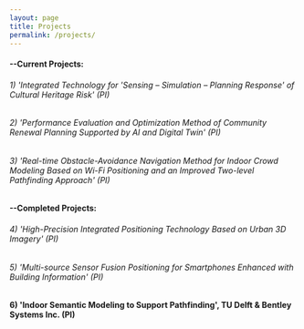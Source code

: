 ```yaml
---
layout: page
title: Projects
permalink: /projects/
---
```


#### --Current  Projects:

###### 1) 'Integrated Technology for 'Sensing – Simulation – Planning Response' of Cultural Heritage Risk' (PI)

###### 2) 'Performance Evaluation and Optimization Method of Community Renewal Planning Supported by AI and Digital Twin' (PI)

###### 3) 'Real-time Obstacle-Avoidance Navigation Method for Indoor Crowd Modeling Based on Wi-Fi Positioning and an Improved Two-level Pathfinding Approach' (PI)


#### --Completed Projects:

###### 4) 'High-Precision Integrated Positioning Technology Based on Urban 3D Imagery' (PI)

###### 5) 'Multi-source Sensor Fusion Positioning for Smartphones Enhanced with Building Information' (PI) 

#### 6) 'Indoor Semantic Modeling to Support Pathfinding',  TU Delft & Bentley Systems Inc.  (PI)
